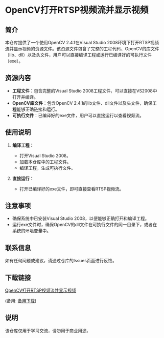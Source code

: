 # OpenCV打开RTSP视频流并显示视频

## 简介

本仓库提供了一个使用OpenCV 2.4.1在Visual Studio 2008环境下打开RTSP视频流并显示视频的资源文件。该资源文件包含了完整的工程代码、OpenCV的库文件（lib、dll）以及头文件，用户可以直接编译工程或运行已编译好的可执行文件（exe）。

## 资源内容

- **工程文件**：包含完整的Visual Studio 2008工程文件，可以直接在VS2008中打开并编译。
- **OpenCV库文件**：包含OpenCV 2.4.1的lib文件、dll文件以及头文件，确保工程能够正确链接和运行。
- **可执行文件**：已编译好的exe文件，用户可以直接运行以查看视频流。

## 使用说明

1. **编译工程**：
   - 打开Visual Studio 2008。
   - 加载本仓库中的工程文件。
   - 编译工程，生成可执行文件。

2. **直接运行**：
   - 打开已编译好的exe文件，即可直接查看RTSP视频流。

## 注意事项

- 确保系统中已安装Visual Studio 2008，以便能够正确打开和编译工程。
- 运行exe文件时，确保OpenCV的dll文件在可执行文件的同一目录下，或者在系统的环境变量中。

## 联系信息

如有任何问题或建议，请通过仓库的Issues页面进行反馈。

## 下载链接
[OpenCV打开RTSP视频流并显示视频](https://pan.quark.cn/s/c26debe9e664) 

(备用: [备用下载](https://pan.baidu.com/s/1mMjpCPuj__hXqDVoYdnPrQ?pwd=1234))

## 说明

该仓库仅用于学习交流，请勿用于商业用途。
